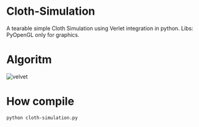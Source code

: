# Cloth-Simulation
A tearable simple Cloth Simulation using Verlet integration in python.
Libs: PyOpenGL only for graphics.

# Algoritm
![velvet](https://wikimedia.org/api/rest_v1/media/math/render/svg/0e1b2cacb358a35d5d24028187d0f47bf2424b81)


# How compile

``` python cloth-simulation.py ```
